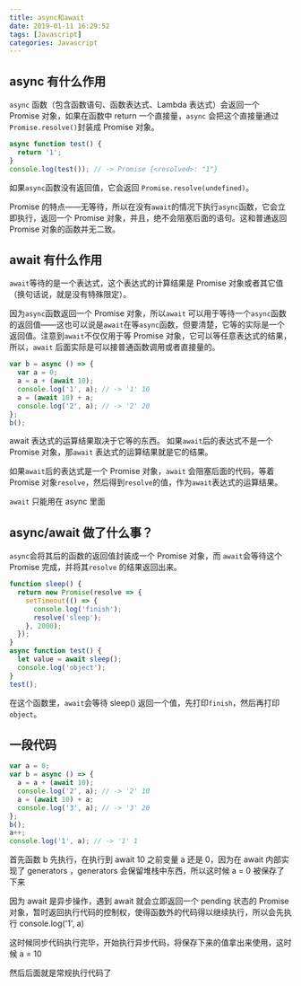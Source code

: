 ```yaml
---
title: async和await
date: 2019-01-11 16:29:52
tags: [Javascript]
categories: Javascript
---
```


## async 有什么作用

`async` 函数（包含函数语句、函数表达式、Lambda 表达式）会返回一个 Promise 对象，如果在函数中 return 一个直接量，`async` 会把这个直接量通过`Promise.resolve()`封装成 Promise 对象。

```js
async function test() {
  return '1';
}
console.log(test()); // -> Promise {<resolved>: "1"}
```

如果`async`函数没有返回值，它会返回 `Promise.resolve(undefined)`。

Promise 的特点——无等待，所以在没有`await`的情况下执行`async`函数，它会立即执行，返回一个 Promise 对象，并且，绝不会阻塞后面的语句。这和普通返回 Promise 对象的函数并无二致。

## await 有什么作用

`await`等待的是一个表达式，这个表达式的计算结果是 Promise 对象或者其它值（换句话说，就是没有特殊限定）。

因为`async`函数返回一个 Promise 对象，所以`await` 可以用于等待一个`async`函数的返回值——这也可以说是`await`在等`async`函数，但要清楚，它等的实际是一个返回值。注意到`await`不仅仅用于等 Promise 对象，它可以等任意表达式的结果，所以，`await` 后面实际是可以接普通函数调用或者直接量的。

```js
var b = async () => {
  var a = 0;
  a = a + (await 10);
  console.log('1', a); // -> '1' 10
  a = (await 10) + a;
  console.log('2', a); // -> '2' 20
};
b();
```

await 表达式的运算结果取决于它等的东西。
如果`await`后的表达式不是一个 Promise 对象，那`await` 表达式的运算结果就是它的结果。

如果`await`后的表达式是一个 Promise 对象，`await` 会阻塞后面的代码，等着 Promise 对象`resolve`，然后得到`resolve`的值，作为`await`表达式的运算结果。

`await` 只能用在 async 里面

## async/await 做了什么事？

`async`会将其后的函数的返回值封装成一个 Promise 对象，而 `await`会等待这个 Promise 完成，并将其`resolve` 的结果返回出来。

```js
function sleep() {
  return new Promise(resolve => {
    setTimeout(() => {
      console.log('finish');
      resolve('sleep');
    }, 2000);
  });
}
async function test() {
  let value = await sleep();
  console.log('object');
}
test();
```

在这个函数里，`await`会等待 sleep() 返回一个值，先打印`finish`，然后再打印`object`。

## 一段代码

```js
var a = 0;
var b = async () => {
  a = a + (await 10);
  console.log('2', a); // -> '2' 10
  a = (await 10) + a;
  console.log('3', a); // -> '3' 20
};
b();
a++;
console.log('1', a); // -> '1' 1
```

首先函数 b 先执行，在执行到 await 10 之前变量 a 还是 0，因为在 await 内部实现了 generators ，generators 会保留堆栈中东西，所以这时候 a = 0 被保存了下来<br />

因为 await 是异步操作，遇到 await 就会立即返回一个 pending 状态的 Promise 对象，暂时返回执行代码的控制权，使得函数外的代码得以继续执行，所以会先执行 console.log('1', a)<br />

这时候同步代码执行完毕，开始执行异步代码，将保存下来的值拿出来使用，这时候 a = 10<br />

然后后面就是常规执行代码了